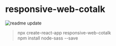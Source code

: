 # responsive-web-cotalk

![readme update](https://user-images.githubusercontent.com/81145387/131266992-7360d118-d36b-4d25-989f-9f6996de71ac.gif)


> npx create-react-app responsive-web-cotalk   
> npm install node-sass --save
